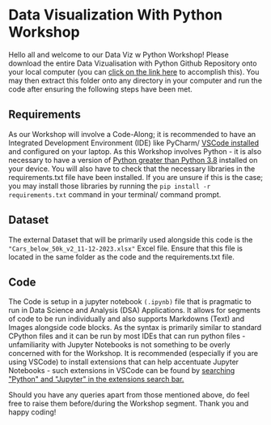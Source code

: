 # Data Visualization With Python Workshop

Hello all and welcome to our Data Viz w Python Workshop! Please download the entire Data Vizualisation with Python Github Repository onto your local computer (you can [click on the link here](https://download-directory.github.io/?url=https%3A%2F%2Fgithub.com%2FRikhil-6%2FNUS-SDS-Workshops%2Ftree%2Fmain%2FAY%252024-25%2520Sem%25201%2FData%2520Visualization%2520with%2520Python) to accomplish this).
You may then extract this folder onto any directory in your computer and run the code after ensuring the following steps have been met.

## Requirements
As our Workshop will involve a Code-Along; it is recommended to have an Integrated Development Environment (IDE) like PyCharm/ [VSCode installed](https://code.visualstudio.com/Download) and configured on your laptop. As this Workshop involves Python - it is also necessary to have a version of [Python greater than Python 3.8](https://www.python.org/downloads/) installed on your device. You will also have to check that the necessary libraries in the requirements.txt file have been installed. If you are unsure if this is the case; you may install those libraries by running the ```pip install -r requirements.txt``` command in your terminal/ command prompt.

## Dataset
The external Dataset that will be primarily used alongside this code is the ```"Cars_below_50k_v2_11-12-2023.xlsx"``` Excel file. Ensure that this file is located in the same folder as the code and the requirements.txt file.

## Code
The Code is setup in a jupyter notebook ```(.ipynb)``` file that is pragmatic to run in Data Science and Analysis (DSA) Applications. It allows for segments of code to be run individually and also supports Markdowns (Text) and Images alongside code blocks. As the syntax is primarily similar to standard CPython files and it can be run by most IDEs that can run python files - unfamiliarity with Jupyter Notebooks is not something to be overly concerned with for the Workshop. It is recommended (especially if you are using VSCode) to install extensions that can help accentuate Jupyter Notebooks - such extensions in VSCode can be found by [searching "Python" and "Jupyter" in the extensions search bar.](https://www.youtube.com/watch?v=xS5ZXOC4e6A)

Should you have any queries apart from those mentioned above, do feel free to raise them before/during the Workshop segment. Thank you and happy coding!

